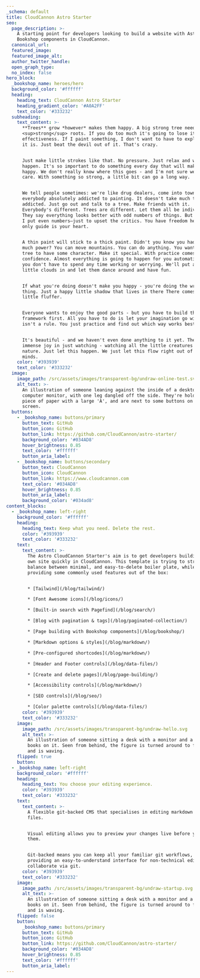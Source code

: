 ```yaml
---
_schema: default
title: CloudCannon Astro Starter
seo:
  page_description: >-
    A starting point for developers looking to build a website with Astro, using
    Bookshop components in CloudCannon.
  canonical_url:
  featured_image:
  featured_image_alt:
  author_twitter_handle:
  open_graph_type:
  no_index: false
hero_block:
  _bookshop_name: heroes/hero
  background_color: '#ffffff'
  heading:
    heading_text: CloudCannon Astro Starter
    heading_gradient_color: '#A0A2FF'
    text_color: '#333232'
  subheading:
    text_content: >-
      **Trees** grow *however* makes them happy. A big strong tree needs big
      <sup>strong</sup> roots. If you do too much it's going to lose its
      effectiveness. If I paint something, I don't want to have to explain what
      it is. Just beat the devil out of it. That's crazy.


      Just make little strokes like that. No pressure. Just relax and watch it
      happen. It's so important to do something every day that will make you
      happy. We don't really know where this goes - and I'm not sure we really
      care. With something so strong, a little bit can go a long way.


      We tell people sometimes: we're like drug dealers, come into town and get
      everybody absolutely addicted to painting. It doesn't take much to get you
      addicted. Just go out and talk to a tree. Make friends with it.
      Everybody's different. Trees are different. Let them all be individuals.
      They say everything looks better with odd numbers of things. But sometimes
      I put even numbers—just to upset the critics. You have freedom here. The
      only guide is your heart.


      A thin paint will stick to a thick paint. Didn't you know you had that
      much power? You can move mountains. You can do anything. You want your
      tree to have some character. Make it special. With practice comes
      confidence. Almost everything is going to happen for you automatically -
      you don't have to spend any time working or worrying. We'll put all the
      little clouds in and let them dance around and have fun.


      If what you're doing doesn't make you happy - you're doing the wrong
      thing. Just a happy little shadow that lives in there There comes a nice
      little fluffer.


      Everyone wants to enjoy the good parts - but you have to build the
      framework first. All you have to do is let your imagination go wild. There
      isn't a rule. You just practice and find out which way works best for you.


      It's beautiful - and we haven't even done anything to it yet. There is
      immense joy in just watching - watching all the little creatures in
      nature. Just let this happen. We just let this flow right out of our
      minds.
    color: '#393939'
    text_color: '#333232'
  image:
    image_path: /src/assets/images/transparent-bg/undraw-online-test.svg
    alt_text: >-
      An illustration of someone leaning against the inside of a desktop
      computer monitor, with one leg dangled off the side. They're holding a
      piece of paper with a large 'A', and are next to some buttons on the
      screen.
  buttons:
    - _bookshop_name: buttons/primary
      button_text: GitHub
      button_icon: GitHub
      button_link: https://github.com/CloudCannon/astro-starter/
      background_color: '#034AD8'
      hover_brightness: 0.85
      text_color: '#ffffff'
      button_aria_label:
    - _bookshop_name: buttons/secondary
      button_text: CloudCannon
      button_icon: CloudCannon
      button_link: https://www.cloudcannon.com
      text_color: '#034AD8'
      hover_brightness: 0.85
      button_aria_label:
      background_color: '#034ad8'
content_blocks:
  - _bookshop_name: left-right
    background_color: '#ffffff'
    heading:
      heading_text: Keep what you need. Delete the rest.
      color: '#393939'
      text_color: '#333232'
    text:
      text_content: >-
        The Astro CloudCannon Starter's aim is to get developers building their
        own site quickly in CloudCannon. This template is trying to strike a
        balance between minimal, and easy-to-delete boiler plate, while
        providing some commonly used features out of the box:


        * [Tailwind](/blog/tailwind/)

        * [Font Awesome icons](/blog/icons/)

        * [Built-in search with Pagefind](/blog/search/)

        * [Blog with pagination & tags](/blog/paginated-collection/)

        * [Page building with Bookshop components](/blog/bookshop/)

        * [Markdown options & styles](/blog/markdown/)

        * [Pre-configured shortcodes](/blog/markdown/)

        * [Header and Footer controls](/blog/data-files/)

        * [Create and delete pages](/blog/page-building/)

        * [Accessibility controls](/blog/markdown/)

        * [SEO controls](/blog/seo/)

        * [Color palette controls](/blog/data-files/)
      color: '#393939'
      text_color: '#333232'
    image:
      image_path: /src/assets/images/transparent-bg/undraw-hello.svg
      alt_text: >-
        An illustration of someone sitting a desk with a monitor and a pile of
        books on it. Seen from behind, the figure is turned around to face us
        and is waving.
    flipped: true
    button:
  - _bookshop_name: left-right
    background_color: '#ffffff'
    heading:
      heading_text: You choose your editing experience.
      color: '#393939'
      text_color: '#333232'
    text:
      text_content: >-
        A flexible git-backed CMS that specialises in editing markdown and data
        files. 


        Visual editing allows you to preview your changes live before you save
        them. 


        Git-backed means you can keep all your familiar git workflows, while
        providing an easy-to-understand interface for non-technical editors to
        collaborate via git. 
      color: '#393939'
      text_color: '#333232'
    image:
      image_path: /src/assets/images/transparent-bg/undraw-startup.svg
      alt_text: >-
        An illustration of someone sitting a desk with a monitor and a pile of
        books on it. Seen from behind, the figure is turned around to face us
        and is waving.
    flipped: false
    button:
      _bookshop_name: buttons/primary
      button_text: GitHub
      button_icon: GitHub
      button_link: https://github.com/CloudCannon/astro-starter/
      background_color: '#034AD8'
      hover_brightness: 0.85
      text_color: '#ffffff'
      button_aria_label:
---
```

